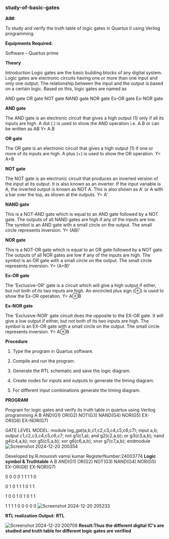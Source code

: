 ### study-of-basic-gates

**AIM:** 

To study and verify the truth table of logic gates in Quartus II using Verilog programming.

**Equipments Required:**

Software – Quartus prime 

**Theory**

Introduction Logic gates are the basic building blocks of any digital system. Logic gates are electronic circuits having one or more than one input and only one output. The relationship between the input and the output is based on a certain logic. Based on this, logic gates are named as

AND gate OR gate NOT gate NAND gate NOR gate Ex-OR gate Ex-NOR gate

**AND gate**

The AND gate is an electronic circuit that gives a high output (1) only if all its inputs are high. A dot (.) is used to show the AND operation i.e. A.B or can be written as AB
Y= A.B

**OR gate** 

The OR gate is an electronic circuit that gives a high output (1) if one or more of its inputs are high. A plus (+) is used to show the OR operation.
Y= A+B

**NOT gate**

The NOT gate is an electronic circuit that produces an inverted version of the input at its output. It is also known as an inverter. If the input variable is A, the inverted output is known as NOT A. This is also shown as A' or A with a bar over the top, as shown at the outputs.
Y= A'

**NAND gate**

This is a NOT-AND gate which is equal to an AND gate followed by a NOT gate. The outputs of all NAND gates are high if any of the inputs are low. The symbol is an AND gate with a small circle on the output. The small circle represents inversion.
Y= (AB)’

**NOR gate**

This is a NOT-OR gate which is equal to an OR gate followed by a NOT gate. The outputs of all NOR gates are low if any of the inputs are high. The symbol is an OR gate with a small circle on the output. The small circle represents inversion.
Y= (A+B)’

**Ex-OR gate**

The 'Exclusive-OR' gate is a circuit which will give a high output if either, but not both of its two inputs are high. An encircled plus sign (⊕) is used to show the Ex-OR operation.
Y= A⊕B

**Ex-NOR gate**

The 'Exclusive-NOR' gate circuit does the opposite to the EX-OR gate. It will give a low output if either, but not both of its two inputs are high. The symbol is an EX-OR gate with a small circle on the output. The small circle represents inversion.
Y= A⊕B

**Procedure** 

1.	Type the program in Quartus software.

2.	Compile and run the program.

3.	Generate the RTL schematic and save the logic diagram.

4.	Create nodes for inputs and outputs to generate the timing diagram.

5.	For different input combinations generate the timing diagram.


**PROGRAM**

Program for logic gates and verify its truth table in quartus using Verilog programming
A B AND(G1) OR(G2) NOT(G3) NAND(G4) NOR(G5) EX-OR(G6) EX-NOR(G7)

GATE LEVEL MODEL:
module log_gat(a,b,c1,c2,c3,c4,c5,c6,c7);
input a,b;
output c1,c2,c3,c4,c5,c6,c7;
not g1(c1,a);
and g2(c2,a,b);
or g3(c3,a,b);
nand g4(c4,a,b);
nor g5(c5,a,b);
xor g6(c6,a,b);
xnor g7(c7,a,b);
endmodule
![Screenshot 2024-12-20 200354](https://github.com/user-attachments/assets/184bea16-936e-4001-a53a-7aff37d0fe3f)

Developed by:R.mounish vamsi kumar 
RegisterNumber:24003774
**Logic symbol & Truthtable**
A B AND(G1) OR(G2) NOT(G3) NAND(G4) NOR(G5) EX-OR(G6) EX-NOR(G7)

0 0 0 0 1 1 1 1 0

0 1 0 1 1 1 0 1 1

1 0 0 1 0 1 0 1 1

1 1 1 1 0 0 0 0 0
![Screenshot 2024-12-20 205233](https://github.com/user-attachments/assets/f8579fc0-0532-4a62-864b-aadc5053a50e)

**RTL realization Output:** 
**RTL**

![Screenshot 2024-12-20 200709](https://github.com/user-attachments/assets/55a41063-d644-48da-900e-c4e44e2c8658)
**Result:Thus the different digital IC's are studied and truth table for different logic gates are verified**


